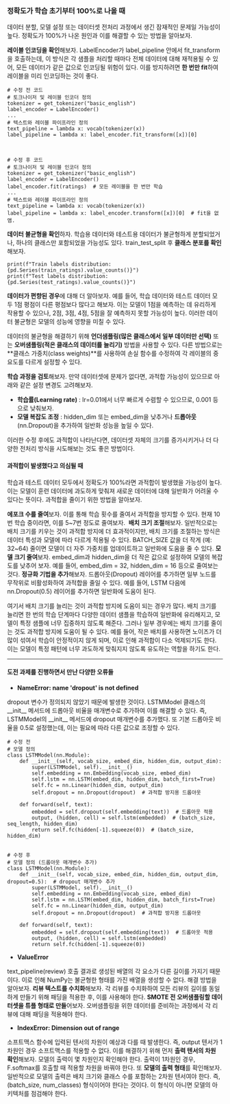 ### **정확도가 학습 초기부터 100%로 나올 때**

데이터 분할, 모델 설정 또는 데이터셋 전처리 과정에서 생긴 잠재적인 문제일 가능성이 높다. 정확도가 100%가 나온 원인과 이를 해결할 수 있는 방법을 알아보자.

**레이블 인코딩을 확인**해보자. LabelEncoder가 label\_pipeline 안에서 fit\_transform을 호출하는데, 이 방식은 각 샘플을 처리할 때마다 전체 데이터에 대해 재적용될 수 있어, 모든 데이터가 같은 값으로 인코딩될 위험이 있다. 이를 방지하려면 **한 번만 fit**하여 레이블을 미리 인코딩하는 것이 좋다.

```
# 수정 전 코드
# 토크나이저 및 레이블 인코더 정의
tokenizer = get_tokenizer("basic_english")
label_encoder = LabelEncoder()
...
# 텍스트와 레이블 파이프라인 정의
text_pipeline = lambda x: vocab(tokenizer(x))
label_pipeline = lambda x: label_encoder.fit_transform([x])[0]



# 수정 후 코드
# 토크나이저 및 레이블 인코더 정의
tokenizer = get_tokenizer("basic_english")
label_encoder = LabelEncoder()
label_encoder.fit(ratings)	# 모든 레이블을 한 번만 학습
...
# 텍스트와 레이블 파이프라인 정의
text_pipeline = lambda x: vocab(tokenizer(x))
label_pipeline = lambda x: label_encoder.transform([x])[0]	# fit을 없앰.
```

**데이터 불균형을 확인**하자. 학습용 데이터와 테스트용 데이터가 불균형하게 분할되었거나, 하나의 클래스만 포함되었을 가능성도 있다. train\_test\_split 후 **클래스 분포를 확인**해보자. 

```
print(f"Train labels distribution: {pd.Series(train_ratings).value_counts()}")
print(f"Test labels distribution: {pd.Series(test_ratings).value_counts()}")
```

**데이터가 편향된 경우**에 대해 더 알아보자. 예를 들어, 학습 데이터와 테스트 데이터 모두 1점 평점이 다른 평점보다 많다고 해보자. 이는 모델이 1점을 예측하는 데 유리하게 작용할 수 있으나, 2점, 3점, 4점, 5점을 잘 예측하지 못할 가능성이 높다. 이러한 데이터 불균형은 모델의 성능에 영향을 미칠 수 있다.

데이터의 불균형을 해결하기 위해 **언더샘플링(많은 클래스에서 일부 데이터만 선택)** 또는 **오버샘플링(적은 클래스의 데이터를 늘리기)** 방법을 사용할 수 있다. 다른 방법으로는 **클래스 가중치(class weights)**를 사용하여 손실 함수를 수정하여 각 레이블의 중요도를 다르게 설정할 수 있다.

**학습 과정을 검토**해보자. 만약 데이터셋에 문제가 없다면, 과적합 가능성이 있으므로 아래와 같은 설정 변경도 고려해보자.

-   **학습률(Learning rate)** : lr=0.01에서 너무 빠르게 수렴할 수 있으므로, 0.001 등으로 낮춰보자.
-   **모델 복잡도 조정** : hidden\_dim 또는 embed\_dim을 낮추거나 **드롭아웃**(nn.Dropout)을 추가하여 일반화 성능을 높일 수 있다.

이러한 수정 후에도 과적합이 나타난다면, 데이터셋 자체의 크기를 증가시키거나 더 다양한 전처리 방식을 시도해보는 것도 좋은 방법이다.

#### **과적합이 발생했다고 의심될 때**

학습과 테스트 데이터 모두에서 정확도가 100%라면 과적합이 발생했을 가능성이 높다. 이는 모델이 훈련 데이터에 과도하게 맞춰져 새로운 데이터에 대해 일반화가 어려울 수 있다는 뜻이다. 과적합을 줄이기 위한 방법을 알아보자.

**에포크 수를 줄여**보자. 이를 통해 학습 횟수를 줄여서 과적합을 방지할 수 있다. 현재 10번 학습 중이라면, 이를 5~7번 정도로 줄여보자.  **배치 크기 조절**해보자. 일반적으로는 배치 크기를 키우는 것이 과적합 방지에 더 효과적이지만, 배치 크기를 조절하는 방식은 데이터 특성과 모델에 따라 다르게 적용될 수 있다. BATCH\_SIZE 값을 더 작게 (예: 32~64) 줄이면 모델이 더 자주 가중치를 업데이트하고 일반화에 도움을 줄 수 있다. **모델 크기 줄여**보자. embed\_dim과 hidden\_dim을 더 작은 값으로 설정하여 모델의 복잡도를 낮추어 보자. 예를 들어, embed\_dim = 32, hidden\_dim = 16 등으로 줄여보는 것다. **정규화 기법을 추가**해보자. 드롭아웃(Dropout) 레이어를 추가하면 일부 노드를 무작위로 비활성화하여 과적합을 줄일 수 있다. 예를 들어, LSTM 다음에 nn.Dropout(0.5) 레이어를 추가하면 일반화에 도움이 된다.

여기서 배치 크기를 늘리는 것이 과적합 방지에 도움이 되는 경우가 많다. 배치 크기를 늘리면 한 번의 학습 단계마다 다양한 데이터 샘플을 학습하여 일반화에 유리해지고, 모델이 특정 샘플에 너무 집중하지 않도록 해준다. 그러나 일부 경우에는 배치 크기를 줄이는 것도 과적합 방지에 도움이 될 수 있다. 예를 들어, 작은 배치를 사용하면 노이즈가 더 많이 섞여서 학습이 안정적이지 않게 되며, 이로 인해 과적합이 다소 억제되기도 한다. 이는 모델이 특정 패턴에 너무 과도하게 맞춰지지 않도록 유도하는 역할을 하기도 한다.

---

#### **도전 과제를 진행하면서 만난 다양한 오류들**

-   **NameError: name 'dropout' is not defined**

dropout 변수가 정의되지 않았기 때문에 발생한 것이다. LSTMModel 클래스의 \_\_init\_\_ 메서드에 드롭아웃 비율을 매개변수로 추가하여 이를 해결할 수 있다. 즉, LSTMModel의 \_\_init\_\_ 메서드에 dropout 매개변수를 추가했다. 또 기본 드롭아웃 비율을 0.5로 설정했는데, 이는 필요에 따라 다른 값으로 조정할 수 있다.

```
# 수정 전
# 모델 정의
class LSTMModel(nn.Module):
    def __init__(self, vocab_size, embed_dim, hidden_dim, output_dim):
        super(LSTMModel, self).__init__()
        self.embedding = nn.Embedding(vocab_size, embed_dim)
        self.lstm = nn.LSTM(embed_dim, hidden_dim, batch_first=True)
        self.fc = nn.Linear(hidden_dim, output_dim)
        self.dropout = nn.Dropout(dropout)  # 과적합 방지용 드롭아웃

    def forward(self, text):
        embedded = self.dropout(self.embedding(text))  # 드롭아웃 적용
        output, (hidden, cell) = self.lstm(embedded)  # (batch_size, seq_length, hidden_dim)
        return self.fc(hidden[-1].squeeze(0))  # (batch_size, hidden_dim)


# 수정 후
# 모델 정의 (드롭아웃 매개변수 추가)
class LSTMModel(nn.Module):
    def __init__(self, vocab_size, embed_dim, hidden_dim, output_dim, dropout=0.5):  # dropout 매개변수 추가
        super(LSTMModel, self).__init__()
        self.embedding = nn.Embedding(vocab_size, embed_dim)
        self.lstm = nn.LSTM(embed_dim, hidden_dim, batch_first=True)
        self.fc = nn.Linear(hidden_dim, output_dim)
        self.dropout = nn.Dropout(dropout)  # 과적합 방지용 드롭아웃

    def forward(self, text):
        embedded = self.dropout(self.embedding(text))  # 드롭아웃 적용
        output, (hidden, cell) = self.lstm(embedded)
        return self.fc(hidden[-1].squeeze(0))
```

-   **ValueError**

text\_pipeline(review) 호출 결과로 생성된 배열의 각 요소가 다른 길이를 가지기 때문이다. 이로 인해 NumPy는 불균형한 형태를 가진 배열을 생성할 수 없다. 해결 방법을 알아보자. **리뷰 텍스트를 수치화**해보자. 각 리뷰를 수치화하여 모든 리뷰의 길이를 동일하게 만들기 위해 패딩을 적용한 후, 이를 사용해야 한다. **SMOTE 전 오버샘플링할 데이터셋을 튜플 형태로 만들**어보자. 오버샘플링을 위한 데이터를 준비하는 과정에서 각 리뷰에 대해 패딩을 적용해야 한다.

-   **IndexError: Dimension out of range**

소프트맥스 함수에 입력된 텐서의 차원이 예상과 다를 때 발생한다. 즉, output 텐서가 1차원인 경우 소프트맥스를 적용할 수 없다. 이를 해결하기 위해 먼저 **출력 텐서의 차원 확인**해보자. 모델의 출력이 몇 차원인지 확인해야 한다. 출력이 1차원인 경우, F.softmax를 호출할 때 적용할 차원을 바꿔야 한다. 또 **모델의 출력 형태**를 확인해보자. 일반적으로 모델의 출력은 배치 크기와 클래스 수를 포함하는 2차원 텐서여야 한다. 즉, (batch\_size, num\_classes) 형식이어야 한다는 것이다. 이 형식이 아니면 모델의 아키텍처를 점검해야 한다.